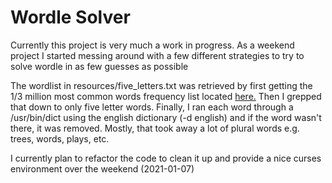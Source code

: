 # Wordle Solver

Currently this project is very much a work in progress. As a weekend project I started messing around with a few different strategies to try to solve wordle in as few guesses as possible

The wordlist in resources/five_letters.txt was retrieved by first getting the 1/3 million most common words frequency list located [here.](https://norvig.com/ngrams/count_1w.txt)
Then I grepped that down to only five letter words. Finally, I ran each word through a /usr/bin/dict using the english dictionary (-d english) and if the word wasn't there, it was removed. Mostly, that took away a lot of plural words  e.g. trees, words, plays, etc.

I currently plan to refactor the code to clean it up and provide a nice curses environment over the weekend (2021-01-07)
